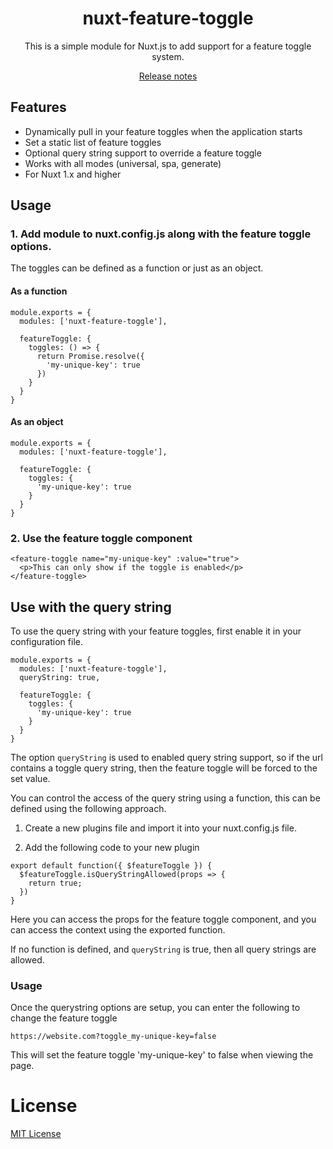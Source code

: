 <h1 align="center">nuxt-feature-toggle</h1>
<p align="center">This is a simple module for Nuxt.js to add support for a feature toggle system.</p>

<p align="center">
  <a href="./CHANGELOG.md">Release notes</a>
</p>

## Features
- Dynamically pull in your feature toggles when the application starts
- Set a static list of feature toggles
- Optional query string support to override a feature toggle
- Works with all modes (universal, spa, generate)
- For Nuxt 1.x and higher

## Usage

### 1. Add module to nuxt.config.js along with the feature toggle options.

The toggles can be defined as a function or just as an object.

#### As a function
```
module.exports = {
  modules: ['nuxt-feature-toggle'],

  featureToggle: {
    toggles: () => {
      return Promise.resolve({
        'my-unique-key': true
      })
    }
  }
}
```

#### As an object
```
module.exports = {
  modules: ['nuxt-feature-toggle'],

  featureToggle: {
    toggles: {
      'my-unique-key': true
    }
  }
}
```

### 2. Use the feature toggle component

```
<feature-toggle name="my-unique-key" :value="true">
  <p>This can only show if the toggle is enabled</p>
</feature-toggle>
```

## Use with the query string

To use the query string with your feature toggles, first enable it in your configuration file.

```
module.exports = {
  modules: ['nuxt-feature-toggle'],
  queryString: true,

  featureToggle: {
    toggles: {
      'my-unique-key': true
    }
  }
}
```

The option `queryString` is used to enabled query string support, so if the url contains a toggle query string, then the feature toggle will be forced to the set value.

You can control the access of the query string using a function, this can be defined using the following approach.

1. Create a new plugins file and import it into your nuxt.config.js file.

2. Add the following code to your new plugin

```
export default function({ $featureToggle }) {
  $featureToggle.isQueryStringAllowed(props => {
    return true;
  })
}
```

Here you can access the props for the feature toggle component, and you can access the context using the exported function.

If no function is defined, and `queryString` is true, then all query strings are allowed.

### Usage

Once the querystring options are setup, you can enter the following to change the feature toggle

```
https://website.com?toggle_my-unique-key=false
```

This will set the feature toggle 'my-unique-key' to false when viewing the page.

# License

<a href="./LICENSE">MIT License</a>